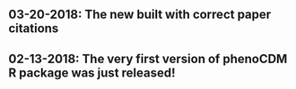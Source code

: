 ## 03-20-2018: The new built with correct paper citations

## 02-13-2018: The very first version of phenoCDM R package was just released!
